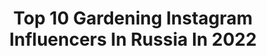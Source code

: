 ---
title: Top 10 Gardening Instagram Influencers In Russia In 2022
description: >-
  Find top gardening Instagram influencers in Russia in 2022. Most popular hashtags: #gardening #garden #flowers #mygarden.
platform: Instagram
hits: 17
text_top: Analyze the best Instagram profiles on inBeat.
text_bottom: Our search engine holds 17 Instagram influencers like this in Russia for you to pitch.
profiles:
  - username: "lisa_i_sad"
    fullname: >-
      Лиса и Сад.
    bio: >-
      Елизавета. Краснодарский край. О саде и о жизни. Пеларгониии и другие растения из моего сада здесь @lisa_katalog
    location: "Russia"
    followers: 11391
    engagement: 796
    commentsToLikes: 0.061986
    id: ck136dyx060qy0i19gmhe9cg0
    verified: false
    hashtags: ""
  - username: "fuchsi_ya"
    fullname: >-
      Julia
    bio: >-
      Расскажу все о фуксиях Учусь выращивать розы Путешествую 💓🇹🇭🇬🇪 32 страны Here to inspire and be inspired
    location: "Russia"
    followers: 7665
    engagement: 910
    commentsToLikes: 0.029228
    id: ck14hlt30ayns0i199myfhpxy
    verified: false
    hashtags: "#jardin, #monjardin, #gardening, #fuchsi"
  - username: "sultanova_sad"
    fullname: >-
      Людмила (Мой Сад)
    bio: >-
      Загородная жизнь, огород🍐🍎🍅, дача, сад, цветы🌷🌹🥀🌺. Люблю свой дом🏡, свою семью👨‍👩‍👦‍👦, в людях ценю - порядочность😉.
    location: "Russia"
    followers: 29344
    engagement: 366
    commentsToLikes: 0.042171
    id: ck134ra68xtap0i191737dxon
    verified: false
    hashtags: "#myflowers, #flowers, #beautiful, #flowerstagram"
  - username: "landshaft.design"
    fullname: >-
      ЛАНДШАФТНЫЙ ДИЗАЙН▪︎ДАЧА▪︎САД
    bio: >-
      🔝Первый блог в России о ландшафте и саде 🇷🇺 🏡 Садовые кресла @kreslo_relax 📲 По вопросам обращайтесь в директ Профессиональные услуги по озеленению ⬇️
    location: "Russia"
    followers: 359124
    engagement: 180
    commentsToLikes: 0.009621
    id: ck15uajmem83n0i19updcp14r
    verified: false
    hashtags: ""
  - username: "richardbloomphoto"
    fullname: >-
      Richard Bloom
    bio: >-
      Photographer of Gardens, Plants for mags and designers. International Garden Photographer of The Year 2016 GMG Features Photographer of The Year 2018.
    location: "Russia"
    followers: 9603
    engagement: 1070
    commentsToLikes: 0.021065
    id: ck5zwne9r6flw0i14udxz3xd0
    verified: false
    hashtags: "#conifers, #gardening, #gardenlovers, #floralphotography"
  - username: "julia_raduga_"
    fullname: >-
      🌺🌹🌺дом в цветах🌳🌿🌲сад
    bio: >-
      🌺Юлия ￼￼￼🌺выращиваю свой неповторимый сад 🌺коллекционирую сортовые пеларгонии 🌺магазин @pelargoni_garden_tula
    location: "Russia"
    followers: 40353
    engagement: 511
    commentsToLikes: 0.034801
    id: ck15uap1am8tw0i19baqoslyj
    verified: false
    hashtags: "#geraniums, #pelargonium, #mygardentoday, #geranium"
  - username: "helen_fairy_garden"
    fullname: >-
      Елена Власова
    bio: >-
      Мой большой и молодой сад в Подмосковье
    location: "Russia"
    followers: 20161
    engagement: 420
    commentsToLikes: 0.040041
    id: ck6ubd5je8vg00j71zvzo2q51
    verified: false
    hashtags: "#prettygardens, #autumngarden, #wintersoon, #annualflowers"
  - username: "aleksandrov_sad"
    fullname: >-
      🍃Сад🍃Огород🍃Ландшафт
    bio: >-
      👒ЮЛИЯ 🌳 Делюсь всеми секретами выращивания растений и уходом за садом. 🌳Растим сад с нуля. 🌳Дача40 соток в Подмосковье 🌳Фото только из Моего Сада!
    location: "Russia"
    followers: 107821
    engagement: 349
    commentsToLikes: 0.063381
    id: ck0w5iduw3rv70i198s6ywevt
    verified: false
    hashtags: "#garden, #gardening"
  - username: "dom___mechti"
    fullname: >-
      ЛУЧШИЕ ИДЕИ ДЛЯ ДОМА🏡
    bio: >-
      🛋ИНТЕРЬЕР 🏡ДЕКОР 🔥УЮТ 💡ПОЛЕЗНЫЕ ИДЕИ 👩‍⚖️По поводу рекламы - в Direkt
    location: "Russia"
    followers: 55231
    engagement: 232
    commentsToLikes: 0.017196
    id: ckap1lk21v2ev0i78sfxhcqr2
    verified: false
    hashtags: "#decorationinterieur, #decor, #design, #interiordesign"
  - username: "katerinagepta"
    fullname: >-
      Катерина Гепта
    bio: >-
      Здесь живут вышитые олени🦌 рисуются цветы и птицы🌿🦉 Мои рисунки - #katerinagepta_art Мои олени - #katerinagepta_embroidered_deer
    location: "Russia"
    followers: 8525
    engagement: 490
    commentsToLikes: 0.038070
    id: ck14js63tlwr00i194rnxdq0n
    verified: false
    hashtags: "#garden, #botanicalillustration, #herbals, #flowersandgarden"
---